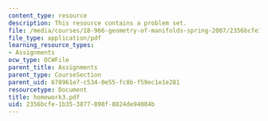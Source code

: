 ```yaml
---
content_type: resource
description: This resource contains a problem set.
file: /media/courses/18-966-geometry-of-manifolds-spring-2007/2356bcfe1b353877898f8824de94084b_homework3.pdf
file_type: application/pdf
learning_resource_types:
- Assignments
ocw_type: OCWFile
parent_title: Assignments
parent_type: CourseSection
parent_uid: 678961e7-c534-0e55-fc8b-f59ec1e1e281
resourcetype: Document
title: homework3.pdf
uid: 2356bcfe-1b35-3877-898f-8824de94084b
---
```

